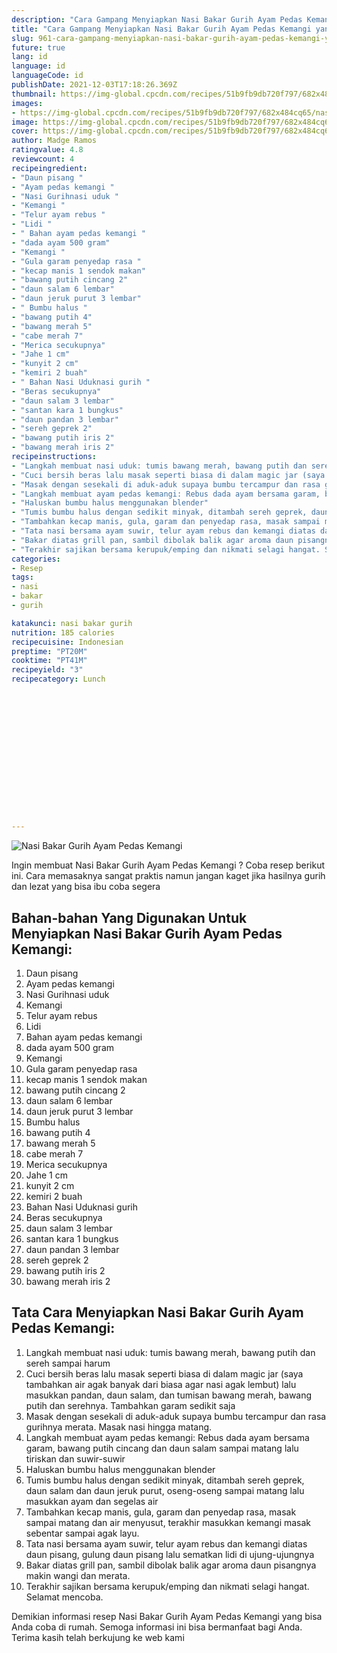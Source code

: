 ```yaml
---
description: "Cara Gampang Menyiapkan Nasi Bakar Gurih Ayam Pedas Kemangi yang Bikin Ngiler"
title: "Cara Gampang Menyiapkan Nasi Bakar Gurih Ayam Pedas Kemangi yang Bikin Ngiler"
slug: 961-cara-gampang-menyiapkan-nasi-bakar-gurih-ayam-pedas-kemangi-yang-bikin-ngiler
future: true
lang: id
language: id
languageCode: id
publishDate: 2021-12-03T17:18:26.369Z 
thumbnail: https://img-global.cpcdn.com/recipes/51b9fb9db720f797/682x484cq65/nasi-bakar-gurih-ayam-pedas-kemangi-foto-resep-utama.png
images:
- https://img-global.cpcdn.com/recipes/51b9fb9db720f797/682x484cq65/nasi-bakar-gurih-ayam-pedas-kemangi-foto-resep-utama.png
image: https://img-global.cpcdn.com/recipes/51b9fb9db720f797/682x484cq65/nasi-bakar-gurih-ayam-pedas-kemangi-foto-resep-utama.png
cover: https://img-global.cpcdn.com/recipes/51b9fb9db720f797/682x484cq65/nasi-bakar-gurih-ayam-pedas-kemangi-foto-resep-utama.png
author: Madge Ramos
ratingvalue: 4.8
reviewcount: 4
recipeingredient:
- "Daun pisang "
- "Ayam pedas kemangi "
- "Nasi Gurihnasi uduk "
- "Kemangi "
- "Telur ayam rebus "
- "Lidi "
- " Bahan ayam pedas kemangi "
- "dada ayam 500 gram"
- "Kemangi "
- "Gula garam penyedap rasa "
- "kecap manis 1 sendok makan"
- "bawang putih cincang 2"
- "daun salam 6 lembar"
- "daun jeruk purut 3 lembar"
- " Bumbu halus "
- "bawang putih 4"
- "bawang merah 5"
- "cabe merah 7"
- "Merica secukupnya"
- "Jahe 1 cm"
- "kunyit 2 cm"
- "kemiri 2 buah"
- " Bahan Nasi Uduknasi gurih "
- "Beras secukupnya"
- "daun salam 3 lembar"
- "santan kara 1 bungkus"
- "daun pandan 3 lembar"
- "sereh geprek 2"
- "bawang putih iris 2"
- "bawang merah iris 2"
recipeinstructions:
- "Langkah membuat nasi uduk: tumis bawang merah, bawang putih dan sereh sampai harum"
- "Cuci bersih beras lalu masak seperti biasa di dalam magic jar (saya tambahkan air agak banyak dari biasa agar nasi agak lembut) lalu masukkan pandan, daun salam, dan tumisan bawang merah, bawang putih dan serehnya. Tambahkan garam sedikit saja"
- "Masak dengan sesekali di aduk-aduk supaya bumbu tercampur dan rasa gurihnya merata. Masak nasi hingga matang."
- "Langkah membuat ayam pedas kemangi: Rebus dada ayam bersama garam, bawang putih cincang dan daun salam sampai matang lalu tiriskan dan suwir-suwir"
- "Haluskan bumbu halus menggunakan blender"
- "Tumis bumbu halus dengan sedikit minyak, ditambah sereh geprek, daun salam dan daun jeruk purut, oseng-oseng sampai matang lalu masukkan ayam dan segelas air"
- "Tambahkan kecap manis, gula, garam dan penyedap rasa, masak sampai matang dan air menyusut, terakhir masukkan kemangi masak sebentar sampai agak layu."
- "Tata nasi bersama ayam suwir, telur ayam rebus dan kemangi diatas daun pisang, gulung daun pisang lalu sematkan lidi di ujung-ujungnya"
- "Bakar diatas grill pan, sambil dibolak balik agar aroma daun pisangnya makin wangi dan merata."
- "Terakhir sajikan bersama kerupuk/emping dan nikmati selagi hangat. Selamat mencoba."
categories:
- Resep
tags:
- nasi
- bakar
- gurih

katakunci: nasi bakar gurih 
nutrition: 185 calories
recipecuisine: Indonesian
preptime: "PT20M"
cooktime: "PT41M"
recipeyield: "3"
recipecategory: Lunch


     
    
    
    
    
    
    
    
    
    
    
      
    
---
```



![Nasi Bakar Gurih Ayam Pedas Kemangi](https://img-global.cpcdn.com/recipes/51b9fb9db720f797/682x484cq65/nasi-bakar-gurih-ayam-pedas-kemangi-foto-resep-utama.png)

Ingin membuat Nasi Bakar Gurih Ayam Pedas Kemangi ? Coba resep berikut ini. Cara memasaknya sangat praktis namun jangan kaget jika hasilnya gurih dan lezat yang bisa ibu coba segera

<!--inarticleads1-->

## Bahan-bahan Yang Digunakan Untuk Menyiapkan Nasi Bakar Gurih Ayam Pedas Kemangi:

1. Daun pisang 
1. Ayam pedas kemangi 
1. Nasi Gurihnasi uduk 
1. Kemangi 
1. Telur ayam rebus 
1. Lidi 
1.  Bahan ayam pedas kemangi 
1. dada ayam 500 gram
1. Kemangi 
1. Gula garam penyedap rasa 
1. kecap manis 1 sendok makan
1. bawang putih cincang 2
1. daun salam 6 lembar
1. daun jeruk purut 3 lembar
1.  Bumbu halus 
1. bawang putih 4
1. bawang merah 5
1. cabe merah 7
1. Merica secukupnya
1. Jahe 1 cm
1. kunyit 2 cm
1. kemiri 2 buah
1.  Bahan Nasi Uduknasi gurih 
1. Beras secukupnya
1. daun salam 3 lembar
1. santan kara 1 bungkus
1. daun pandan 3 lembar
1. sereh geprek 2
1. bawang putih iris 2
1. bawang merah iris 2



<!--inarticleads2-->

## Tata Cara Menyiapkan Nasi Bakar Gurih Ayam Pedas Kemangi:

1. Langkah membuat nasi uduk: tumis bawang merah, bawang putih dan sereh sampai harum
1. Cuci bersih beras lalu masak seperti biasa di dalam magic jar (saya tambahkan air agak banyak dari biasa agar nasi agak lembut) lalu masukkan pandan, daun salam, dan tumisan bawang merah, bawang putih dan serehnya. Tambahkan garam sedikit saja
1. Masak dengan sesekali di aduk-aduk supaya bumbu tercampur dan rasa gurihnya merata. Masak nasi hingga matang.
1. Langkah membuat ayam pedas kemangi: Rebus dada ayam bersama garam, bawang putih cincang dan daun salam sampai matang lalu tiriskan dan suwir-suwir
1. Haluskan bumbu halus menggunakan blender
1. Tumis bumbu halus dengan sedikit minyak, ditambah sereh geprek, daun salam dan daun jeruk purut, oseng-oseng sampai matang lalu masukkan ayam dan segelas air
1. Tambahkan kecap manis, gula, garam dan penyedap rasa, masak sampai matang dan air menyusut, terakhir masukkan kemangi masak sebentar sampai agak layu.
1. Tata nasi bersama ayam suwir, telur ayam rebus dan kemangi diatas daun pisang, gulung daun pisang lalu sematkan lidi di ujung-ujungnya
1. Bakar diatas grill pan, sambil dibolak balik agar aroma daun pisangnya makin wangi dan merata.
1. Terakhir sajikan bersama kerupuk/emping dan nikmati selagi hangat. Selamat mencoba.




Demikian informasi  resep Nasi Bakar Gurih Ayam Pedas Kemangi   yang bisa Anda coba di rumah. Semoga informasi ini bisa bermanfaat bagi Anda. Terima kasih telah berkujung ke web kami
